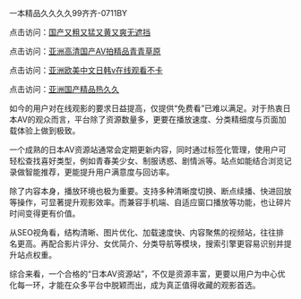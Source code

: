 一本精品久久久久99齐齐-0711BY

点击访问：<a href="https://heiliaoxwd5i8.pages.dev">国产又粗又猛又黄又爽无遮挡</a>

点击访问：<a href="https://heiliaowt0d7p.pages.dev">亚洲高清国产AV拍精品青青草原</a>

点击访问：<a href="https://heiliaoga6s9v.pages.dev">亚洲欧美中文日韩v在线观看不卡</a>

点击访问：<a href="https://heiliaoow5kzm.pages.dev">亚洲国产精品热久久</a>




如今的用户对在线观影的要求日益提高，仅提供“免费看”已难以满足。对于热衷日本AV的观众而言，平台除了资源数量多，更要在播放速度、分类精细度与页面加载体验上做到极致。

一个成熟的日本AV资源站通常会定期更新内容，同时通过标签化管理，使用户可轻松查找喜好类型，例如青春美少女、制服诱惑、剧情派等。站点如能结合浏览记录做智能推荐，更能提升用户满意度与回访率。

除了内容本身，播放环境也极为重要。支持多种清晰度切换、断点续播、快进回放等操作，可显著提升观影效率。而兼容手机端、自适应窗口播放等功能，也让碎片时间变得更有价值。

从SEO视角看，结构清晰、图片优化、加载速度快、内容聚焦的视频站，往往排名更高。再配合影片评分、女优简介、分类导航等模块，搜索引擎更容易识别并提升站点权重。

综合来看，一个合格的“日本AV资源站”，不仅是资源丰富，更要以用户为中心优化每一环，才能在众多平台中脱颖而出，成为真正值得收藏的观影首选。

<span style="display:none;">[Canonical link]( https://github.com/nodie404/riben1207 )</span>
